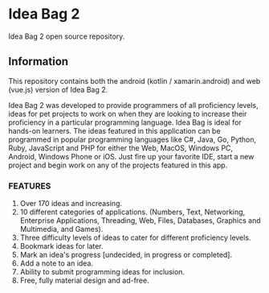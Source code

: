 # Idea Bag 2
Idea Bag 2 open source repository.

## Information
This repository contains both the android (kotlin / xamarin.android) and web (vue.js) version of Idea Bag 2.

Idea Bag 2 was developed to provide programmers of all proficiency levels, ideas for pet projects to work on when they are looking to increase their proficiency in a particular programming language. Idea Bag is ideal for hands-on learners. The ideas featured in this application can be programmed in popular programming languages like C#, Java, Go, Python, Ruby, JavaScript and PHP for either the Web, MacOS, Windows PC, Android, Windows Phone or iOS. Just fire up your favorite IDE, start a new project and begin work on any of the projects featured in this app.

### FEATURES
1. Over 170 ideas and increasing.
2. 10 different categories of applications. (Numbers, Text, Networking, Enterprise Applications, Threading, Web, Files, Databases, Graphics and Multimedia, and Games).
3. Three difficulty levels of ideas to cater for different proficiency levels. 
4. Bookmark ideas for later.
5. Mark an idea's progress [undecided, in progress or completed].
6. Add a note to an idea.
7. Ability to submit programming ideas for inclusion.
8. Free, fully material design and ad-free.
